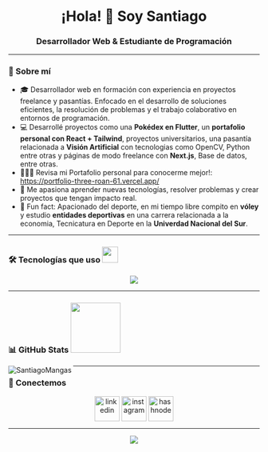 <h1 align="center">¡Hola! 👋 Soy Santiago</h1>
<h3 align="center">Desarrollador Web & Estudiante de Programación</h3>

---

### 🚀 Sobre mí
- 🎓 Desarrollador web en formación con experiencia en proyectos freelance y pasantías. Enfocado en el desarrollo de soluciones eficientes, la resolución de problemas y el trabajo colaborativo en entornos de programación.  
- 💻 Desarrollé proyectos como una **Pokédex en Flutter**, un **portafolio personal con React + Tailwind**, proyectos universitarios, una pasantía relacionada a **Visión Artificial** con tecnologias como OpenCV, Python entre otras y páginas de modo freelance con **Next.js**, Base de datos, entre otras.
- 👨🏻‍💻 Revisa mi Portafolio personal para conocerme mejor!: https://portfolio-three-roan-61.vercel.app/
- 🌱 Me apasiona aprender nuevas tecnologías, resolver problemas y crear proyectos que tengan impacto real.  
- 🏐 Fun fact: Apacionado del deporte, en mi tiempo libre compito en **vóley** y estudio **entidades deportivas** en una carrera relacionada a la economia, Tecnicatura en Deporte en la **Univerdad Nacional del Sur**.  

---

### 🛠️ Tecnologías que uso <img src = "https://media2.giphy.com/media/QssGEmpkyEOhBCb7e1/giphy.gif?cid=ecf05e47a0n3gi1bfqntqmob8g9aid1oyj2wr3ds3mg700bl&rid=giphy.gif" width = 32px> </h2>
<p align="center">
  <a href="https://skillicons.dev">
    <img src="https://skillicons.dev/icons?i=git,github,vscode,html,css,js,ts,react,nextjs,tailwind,nodejs,express,mongodb,mysql,postgres,py,java,flutter,dart,opencv,python&perline=12" />
  </a>
</p>

---

### 📊 GitHub Stats <img src='https://raw.githubusercontent.com/ShahriarShafin/ShahriarShafin/main/Assets/handshake.gif' width="100px">
<p>
  <img align="left" src="https://github-readme-stats.vercel.app/api/top-langs?username=anii693&show_icons=true&theme=dark&locale=en&layout=compact" alt="SantiagoMangas" />
</p>

---

### 🤝 Conectemos
<p align="center">
<a href="https://www.linkedin.com/in/santiago-mangas/" target="blank"><img align="center" src="https://user-images.githubusercontent.com/88904952/234979284-68c11d7f-1acc-4f0c-ac78-044e1037d7b0.png" alt="linkedin" height="50" width="50" /></a>
<a href="https://www.instagram.com/santimangas16/" target="blank"><img align="center" src="https://user-images.githubusercontent.com/88904952/234981169-2dd1e58f-4b7e-468c-8213-034ba62156c3.png" alt="instagram" height="50" width="50" /></a>
<a href="https://portfolio-three-roan-61.vercel.app/" target="blank"><img align="center" src="https://user-images.githubusercontent.com/88904952/234982196-562aea17-5532-4550-8c08-1c7cb994a541.png" alt="hashnode" height="50" width="50" /></a>
</p>

---

<div align="center">
  
[![](https://visitcount.itsvg.in/api?id=tuUsuarioGitHub&icon=3&color=6)](https://visitcount.itsvg.in)
  
</div>

